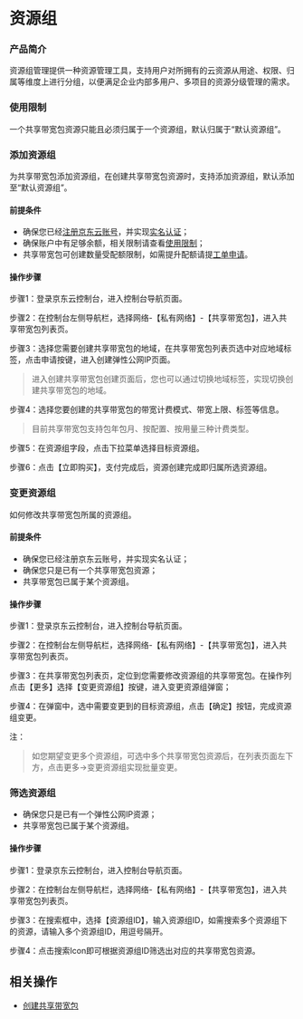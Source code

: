 # 资源组

### 产品简介
资源组管理提供一种资源管理工具，支持用户对所拥有的云资源从用途、权限、归属等维度上进行分组，以便满足企业内部多用户、多项目的资源分级管理的需求。

### 使用限制

一个共享带宽包资源只能且必须归属于一个资源组，默认归属于“默认资源组”。

### 添加资源组
为共享带宽包添加资源组，在创建共享带宽包资源时，支持添加资源组，默认添加至“默认资源组”。

#### 前提条件
- 确保您已经[注册京东云账号](https://user.jdcloud.com/register?returnUrl=https%3A%2F%2Fwww.jdcloud.com%2F)，并实现[实名认证](https://docs.jdcloud.com/cn/real-name-verification/introduction)；
- 确保账户中有足够余额，相关限制请查看[使用限制](https://docs.jdcloud.com/cn/elastic-ip/restrictions)；
- 共享带宽包可创建数量受配额限制，如需提升配额请提[工单申请](https://ticket.jdcloud.com/applyorder/submit)。

#### 操作步骤
步骤1：登录京东云控制台，进入控制台导航页面。

步骤2：在控制台左侧导航栏，选择网络-【私有网络】-【共享带宽包】，进入共享带宽包列表页。

步骤3：选择您需要创建共享带宽包的地域，在共享带宽包列表页选中对应地域标签，点击申请按键，进入创建弹性公网IP页面。
	
> 进入创建共享带宽包创建页面后，您也可以通过切换地域标签，实现切换创建共享带宽包的地域。

步骤4：选择您要创建的共享带宽包的带宽计费模式、带宽上限、标签等信息。

> 目前共享带宽包支持包年包月、按配置、按用量三种计费类型。

步骤5：在资源组字段，点击下拉菜单选择目标资源组。
 
步骤6：点击【立即购买】，支付完成后，资源创建完成即归属所选资源组。


### 变更资源组
如何修改共享带宽包所属的资源组。

#### 前提条件

- 确保您已经注册京东云账号，并实现实名认证；
- 确保您只是已有一个共享带宽包资源；
- 共享带宽包已属于某个资源组。

#### 操作步骤

步骤1：登录京东云控制台，进入控制台导航页面。

步骤2：在控制台左侧导航栏，选择网络-【私有网络】-【共享带宽包】，进入共享带宽包列表页。

步骤3：在共享带宽包列表页，定位到您需要修改资源组的共享带宽包。在操作列点击【更多】选择【变更资源组】按键，进入变更资源组弹窗；

步骤4：在弹窗中，选中需要变更到的目标资源组，点击【确定】按钮，完成资源组变更。

注：
> 如您期望变更多个资源组，可选中多个共享带宽包资源后，在列表页面左下方，点击更多->变更资源组实现批量变更。

### 筛选资源组
- 确保您只是已有一个弹性公网IP资源；
- 共享带宽包已属于某个资源组。
#### 操作步骤

步骤1：登录京东云控制台，进入控制台导航页面。

步骤2：在控制台左侧导航栏，选择网络-【私有网络】-【共享带宽包】，进入共享带宽包列表页。

步骤3：在搜索框中，选择【资源组ID】，输入资源组ID，如需搜索多个资源组下的资源，请输入多个资源组ID，用逗号隔开。

步骤4：点击搜索Icon即可根据资源组ID筛选出对应的共享带宽包资源。

## 相关操作
- [创建共享带宽包](Create-Bwp.md)
